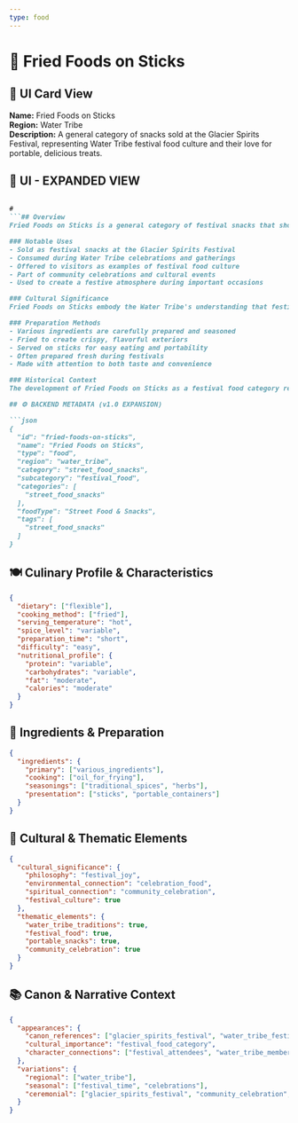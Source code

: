 ```yaml
---
type: food
---
```


# 🍢 Fried Foods on Sticks

## 🎴 UI Card View

**Name:** Fried Foods on Sticks  
**Region:** Water Tribe  
**Description:** A general category of snacks sold at the Glacier Spirits Festival, representing Water Tribe festival food culture and their love for portable, delicious treats.

## 📖 UI - EXPANDED VIEW

```md

#
```## Overview
Fried Foods on Sticks is a general category of festival snacks that showcases the Water Tribe's love for portable, delicious treats and their ability to create satisfying food that can be enjoyed during celebrations and gatherings. These snacks represent the tribe's understanding that festival food should be both convenient and delightful, allowing people to enjoy the celebration while satisfying their hunger. The category embodies the Water Tribe's philosophy that food can enhance celebrations and bring people together in shared moments of joy.

### Notable Uses
- Sold as festival snacks at the Glacier Spirits Festival
- Consumed during Water Tribe celebrations and gatherings
- Offered to visitors as examples of festival food culture
- Part of community celebrations and cultural events
- Used to create a festive atmosphere during important occasions

### Cultural Significance
Fried Foods on Sticks embody the Water Tribe's understanding that festival food serves multiple purposes - nourishment, entertainment, and community connection. The portable nature of these snacks reflects their practical wisdom and their ability to create food that fits the celebratory atmosphere. The category represents their belief that good festival food should be accessible, enjoyable, and contribute to the overall experience of celebration and community bonding.

### Preparation Methods
- Various ingredients are carefully prepared and seasoned
- Fried to create crispy, flavorful exteriors
- Served on sticks for easy eating and portability
- Often prepared fresh during festivals
- Made with attention to both taste and convenience

### Historical Context
The development of Fried Foods on Sticks as a festival food category represents the Water Tribe's response to the need for convenient, satisfying food during celebrations and gatherings. This category demonstrates their practical wisdom and their understanding of how food can enhance the festival experience. The tradition continues to be a vital part of Water Tribe festival culture and community celebrations.

## ⚙️ BACKEND METADATA (v1.0 EXPANSION)

```json
{
  "id": "fried-foods-on-sticks",
  "name": "Fried Foods on Sticks",
  "type": "food",
  "region": "water_tribe",
  "category": "street_food_snacks",
  "subcategory": "festival_food",
  "categories": [
    "street_food_snacks"
  ],
  "foodType": "Street Food & Snacks",
  "tags": [
    "street_food_snacks"
  ]
}
```

## 🍽️ Culinary Profile & Characteristics

```json
{
  "dietary": ["flexible"],
  "cooking_method": ["fried"],
  "serving_temperature": "hot",
  "spice_level": "variable",
  "preparation_time": "short",
  "difficulty": "easy",
  "nutritional_profile": {
    "protein": "variable",
    "carbohydrates": "variable",
    "fat": "moderate",
    "calories": "moderate"
  }
}
```

## 🥘 Ingredients & Preparation

```json
{
  "ingredients": {
    "primary": ["various_ingredients"],
    "cooking": ["oil_for_frying"],
    "seasonings": ["traditional_spices", "herbs"],
    "presentation": ["sticks", "portable_containers"]
  }
}
```

## 🌊 Cultural & Thematic Elements

```json
{
  "cultural_significance": {
    "philosophy": "festival_joy",
    "environmental_connection": "celebration_food",
    "spiritual_connection": "community_celebration",
    "festival_culture": true
  },
  "thematic_elements": {
    "water_tribe_traditions": true,
    "festival_food": true,
    "portable_snacks": true,
    "community_celebration": true
  }
}
```

## 📚 Canon & Narrative Context

```json
{
  "appearances": {
    "canon_references": ["glacier_spirits_festival", "water_tribe_festivals"],
    "cultural_importance": "festival_food_category",
    "character_connections": ["festival_attendees", "water_tribe_members"]
  },
  "variations": {
    "regional": ["water_tribe"],
    "seasonal": ["festival_time", "celebrations"],
    "ceremonial": ["glacier_spirits_festival", "community_celebration", "festival_culture"]
  }
}
```
